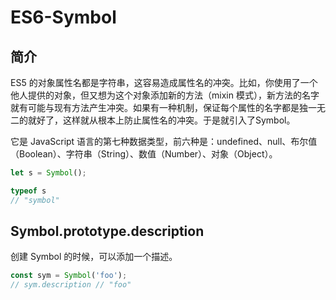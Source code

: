 # ES6-Symbol

## 简介

ES5 的对象属性名都是字符串，这容易造成属性名的冲突。比如，你使用了一个他人提供的对象，但又想为这个对象添加新的方法（mixin 模式），新方法的名字就有可能与现有方法产生冲突。如果有一种机制，保证每个属性的名字都是独一无二的就好了，这样就从根本上防止属性名的冲突。于是就引入了Symbol。

它是 JavaScript 语言的第七种数据类型，前六种是：undefined、null、布尔值（Boolean）、字符串（String）、数值（Number）、对象（Object）。
```js
let s = Symbol();

typeof s
// "symbol"
```
## Symbol.prototype.description
创建 Symbol 的时候，可以添加一个描述。
```js
const sym = Symbol('foo');
// sym.description // "foo"
```

